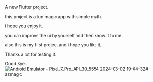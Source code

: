 


A new Flutter project.

this project is a fun magic app with simple math.

i hope you enjoy it.

you can improve the ui by yourself and then show it to me.

also this is my first project and i hope you like it,

Thanks a lot for testing it.

Good Bye .
![Android Emulator - Pixel_7_Pro_API_30_5554 2024-03-02 19-04-32](https://github.com/aradazr/az-magic/assets/150952102/782ac7f2-73d7-4d82-ae8d-13033776a7c8)# azmagic
